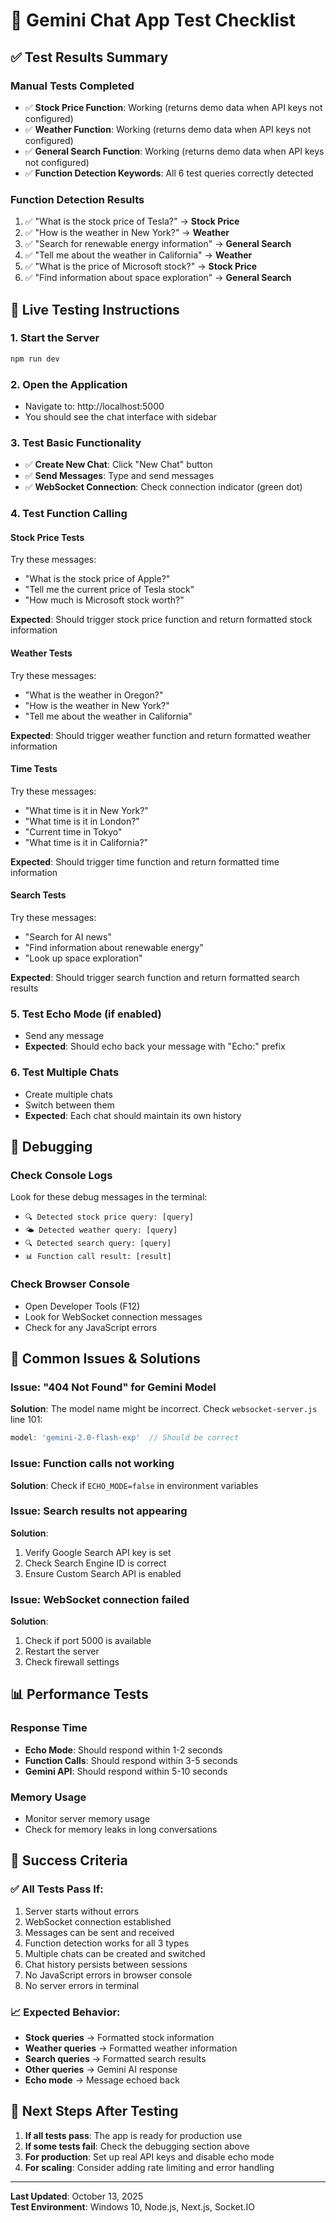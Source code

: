 # 🧪 Gemini Chat App Test Checklist

## ✅ Test Results Summary

### Manual Tests Completed
- ✅ **Stock Price Function**: Working (returns demo data when API keys not configured)
- ✅ **Weather Function**: Working (returns demo data when API keys not configured)  
- ✅ **General Search Function**: Working (returns demo data when API keys not configured)
- ✅ **Function Detection Keywords**: All 6 test queries correctly detected

### Function Detection Results
1. ✅ "What is the stock price of Tesla?" → **Stock Price**
2. ✅ "How is the weather in New York?" → **Weather**
3. ✅ "Search for renewable energy information" → **General Search**
4. ✅ "Tell me about the weather in California" → **Weather**
5. ✅ "What is the price of Microsoft stock?" → **Stock Price**
6. ✅ "Find information about space exploration" → **General Search**

## 🚀 Live Testing Instructions

### 1. Start the Server
```bash
npm run dev
```

### 2. Open the Application
- Navigate to: http://localhost:5000
- You should see the chat interface with sidebar

### 3. Test Basic Functionality
- ✅ **Create New Chat**: Click "New Chat" button
- ✅ **Send Messages**: Type and send messages
- ✅ **WebSocket Connection**: Check connection indicator (green dot)

### 4. Test Function Calling

#### Stock Price Tests
Try these messages:
- "What is the stock price of Apple?"
- "Tell me the current price of Tesla stock"
- "How much is Microsoft stock worth?"

**Expected**: Should trigger stock price function and return formatted stock information

#### Weather Tests  
Try these messages:
- "What is the weather in Oregon?"
- "How is the weather in New York?"
- "Tell me about the weather in California"

**Expected**: Should trigger weather function and return formatted weather information

#### Time Tests
Try these messages:
- "What time is it in New York?"
- "What time is it in London?"
- "Current time in Tokyo"
- "What time is it in California?"

**Expected**: Should trigger time function and return formatted time information

#### Search Tests
Try these messages:
- "Search for AI news"
- "Find information about renewable energy"
- "Look up space exploration"

**Expected**: Should trigger search function and return formatted search results

### 5. Test Echo Mode (if enabled)
- Send any message
- **Expected**: Should echo back your message with "Echo:" prefix

### 6. Test Multiple Chats
- Create multiple chats
- Switch between them
- **Expected**: Each chat should maintain its own history

## 🔧 Debugging

### Check Console Logs
Look for these debug messages in the terminal:
- `🔍 Detected stock price query: [query]`
- `🌤️ Detected weather query: [query]`  
- `🔍 Detected search query: [query]`
- `📊 Function call result: [result]`

### Check Browser Console
- Open Developer Tools (F12)
- Look for WebSocket connection messages
- Check for any JavaScript errors

## 🐛 Common Issues & Solutions

### Issue: "404 Not Found" for Gemini Model
**Solution**: The model name might be incorrect. Check `websocket-server.js` line 101:
```javascript
model: 'gemini-2.0-flash-exp'  // Should be correct
```

### Issue: Function calls not working
**Solution**: Check if `ECHO_MODE=false` in environment variables

### Issue: Search results not appearing
**Solution**: 
1. Verify Google Search API key is set
2. Check Search Engine ID is correct
3. Ensure Custom Search API is enabled

### Issue: WebSocket connection failed
**Solution**:
1. Check if port 5000 is available
2. Restart the server
3. Check firewall settings

## 📊 Performance Tests

### Response Time
- **Echo Mode**: Should respond within 1-2 seconds
- **Function Calls**: Should respond within 3-5 seconds
- **Gemini API**: Should respond within 5-10 seconds

### Memory Usage
- Monitor server memory usage
- Check for memory leaks in long conversations

## 🎯 Success Criteria

### ✅ All Tests Pass If:
1. Server starts without errors
2. WebSocket connection established
3. Messages can be sent and received
4. Function detection works for all 3 types
5. Multiple chats can be created and switched
6. Chat history persists between sessions
7. No JavaScript errors in browser console
8. No server errors in terminal

### 📈 Expected Behavior:
- **Stock queries** → Formatted stock information
- **Weather queries** → Formatted weather information  
- **Search queries** → Formatted search results
- **Other queries** → Gemini AI response
- **Echo mode** → Message echoed back

## 🔄 Next Steps After Testing

1. **If all tests pass**: The app is ready for production use
2. **If some tests fail**: Check the debugging section above
3. **For production**: Set up real API keys and disable echo mode
4. **For scaling**: Consider adding rate limiting and error handling

---

**Last Updated**: October 13, 2025  
**Test Environment**: Windows 10, Node.js, Next.js, Socket.IO
